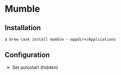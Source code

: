 # Mumble

## Installation

```
$ brew cask install mumble --appdir=/Applications
```

## Configuration

* Set autostart (hidden)
